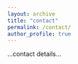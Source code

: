 ```yaml
---
layout: archive
title: "contact"
permalink: /contact/
author_profile: true
---
```



...contact details...